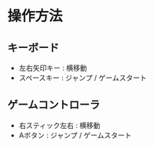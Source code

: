 # 操作方法

## キーボード

- 左右矢印キー : 横移動
- スペースキー : ジャンプ / ゲームスタート


## ゲームコントローラ

- 右スティック左右 : 横移動
- Aボタン : ジャンプ / ゲームスタート